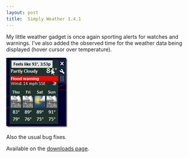```yaml
---
layout: post
title:  Simply Weather 1.4.1
---
```

My little weather gadget is once again sporting alerts for watches and warnings. I've also added the observed time for the weather data being displayed (hover cursor over temperature).

![ScreenShot001](/cdn/images/blog/6a5112d864e2_F76B/ScreenShot001.png)

Also the usual bug fixes.

Available on the [downloads page](/downloads).
